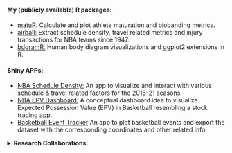 

#### My (publicly available) R packages:

* [matuR:](https://github.com/josedv82/matuR) Calculate and plot athlete maturation and biobanding metrics.   
* [airball:](https://github.com/josedv82/airball) Extract schedule density, travel related metrics and injury transactions for NBA teams since 1947. 
* [bdgramR:](https://github.com/josedv82/bdgramR/blob/master/README.md) Human body diagram visualizations and ggplot2 extensions in R. 

#### Shiny APPs:

* [NBA Schedule Density:](https://josedv.shinyapps.io/NBASchedule/) An app to visualize and interact with various schedule & travel related factors for the 2016-21 seasons.
* [NBA EPV Dashboard:](https://josedv.shinyapps.io/EPV_NBA_Dashboard/) A conceptual dashboard idea to visualize Expected Possession Value (EPV) in Basketball resembling a stock trading app.
* [Basketball Event Tracker](https://josedv.shinyapps.io/bball_event_tracker/) An app to plot basketball events and export the dataset with the corresponding coordinates and other related info.

<details>
  <summary> <strong> Research Collaborations: </strong> </summary>
<p>

* Casals M., Cortes, J., Fernández J., Martínez J., Ratiha M., Subirana, I. (2025). `R Shiny Web Applications in the Sports Field: A Scoping Review.` Statistica & Applicazione. March 13, 2025. [Link](https://www.vitaepensiero.it/scheda-articolo_digital/marti-casals-jordi-cortes-jose-fernandez/r-shiny-web-applications-in-the-sports-fielda-scoping-review-999999_000055-399683.html)
  
  * Casals M., **Fernández J.**, Martínez V., Lopez M., Langohr K., & Cortés J. (2022). `A systematic review of sport-related packages within the R CRAN repository.` International Journal of Sports Science & Coaching, 0(0). [Link](https://www.researchgate.net/publication/365360566_A_systematic_review_of_sport-related_packages_within_the_R_CRAN_repository)
  
  * Torres-Ronda L, Gámez I, Robertson S, **Fernández J** (2022) `Epidemiology and injury trends in the National Basketball Association: Pre- and per-COVID-19 (2017–2021).` PLoS ONE 17(2): e0263354. [Link](https://www.researchgate.net/publication/358509512_Epidemiology_and_injury_trends_in_the_National_Basketball_Association_Pre-and_per-_COVID-19_2017-2021)
  
* Schelling X, **Fernández J**, Ward P, Fernández J, Robertson S. (2021) `Decision Support System Applications for Scheduling in Professional Team Sport. The Team's Perspective.` Front Sports Act Living. Jun 4;3:678489. [Link](https://www.researchgate.net/publication/351370895_Decision_Support_System_Applications_for_Scheduling_in_Professional_Team_Sport_The_Team's_Perspective)

* Cohan, A, Schuster, J, **Fernández J**. (2021) `A Deep Learning Approach to Injury Forecasting in NBA Basketball.` Journal of Sports Analytics. 1 Jan. 277 – 289. [Link](https://www.researchgate.net/publication/353143908_A_deep_learning_approach_to_injury_forecasting_in_NBA_basketball)
 
* Schuster, J, **Fernández J**, Cohan, A. (2021) `Hiding in plain sight: Schedule density and travel influence on NBA games outcomes.` First ever scientific sports paper released as NFT on Opensea.io. December 2021. [Link](https://www.researchgate.net/publication/357856729_Hiding_in_plain_sight_schedule_density_and_travel_influence_on_NBA_game_outcomes)
  
 </p>
 </details>
